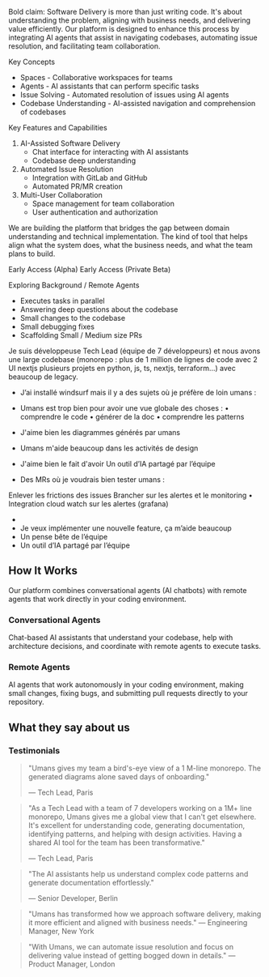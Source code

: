 Bold claim:
Software Delivery is more than just writing code.
It's about understanding the problem, aligning with business needs, and delivering value efficiently.
Our platform is designed to enhance this process by integrating AI agents that assist in navigating codebases,
automating issue resolution, and facilitating team collaboration.

Key Concepts

- Spaces - Collaborative workspaces for teams
- Agents - AI assistants that can perform specific tasks
- Issue Solving - Automated resolution of issues using AI agents
- Codebase Understanding - AI-assisted navigation and comprehension of codebases

Key Features and Capabilities

1. AI-Assisted Software Delivery
    - Chat interface for interacting with AI assistants
    - Codebase deep understanding
2. Automated Issue Resolution
    - Integration with GitLab and GitHub
    - Automated PR/MR creation
3. Multi-User Collaboration
    - Space management for team collaboration
    - User authentication and authorization

We are building the platform that bridges the gap between domain understanding and technical implementation.
The kind of tool that helps align what the system does, what the business needs, and what the team plans to build.

Early Access (Alpha)
Early Access (Private Beta)

Exploring Background / Remote Agents

- Executes tasks in parallel
- Answering deep questions about the codebase
- Small changes to the codebase
- Small debugging fixes
- Scaffolding Small / Medium size PRs

Je suis développeuse Tech Lead (équipe de 7 développeurs) et nous avons une large codebase (monorepo : plus de 1 million
de lignes de code avec 2 UI nextjs plusieurs projets en python, js, ts, nextjs, terraform...) avec beaucoup de legacy.

- J’ai installé windsurf mais il y a des sujets où je préfère de loin umans :
- Umans est trop bien pour avoir une vue globale des choses :
  • comprendre le code
  • générer de la doc
  • comprendre les patterns
- J'aime bien les diagrammes générés par umans
- Umans m'aide beaucoup dans les activités de design
- J'aime bien le fait d'avoir Un outil d’IA partagé par l’équipe

- Des MRs où je voudrais bien tester umans :

Enlever les frictions des issues
Brancher sur les alertes et le monitoring
• Integration cloud watch sur les alertes (grafana)

-
- Je veux implémenter une nouvelle feature, ça m’aide beaucoup
- Un pense bête de l’équipe
- Un outil d’IA partagé par l’équipe

## How It Works

Our platform combines conversational agents (AI chatbots) with remote agents that work directly in your coding
environment.

### Conversational Agents

Chat-based AI assistants that understand your codebase, help with architecture decisions, and coordinate with remote
agents to execute tasks.

### Remote Agents

AI agents that work autonomously in your coding environment, making small changes, fixing bugs, and submitting pull
requests directly to your repository.

## What they say about us

### Testimonials

> "Umans gives my team a bird's-eye view of a 1 M-line monorepo.
> The generated diagrams alone saved days of onboarding."
>
> — Tech Lead, Paris

> "As a Tech Lead with a team of 7 developers working on a 1M+ line monorepo,
> Umans gives me a global view that I can't get elsewhere. It's excellent for understanding code,
> generating documentation, identifying patterns, and helping with design activities.
> Having a shared AI tool for the team has been transformative."
>
> — Tech Lead, Paris




> "The AI assistants help us understand complex code patterns and generate documentation effortlessly."
>
> — Senior Developer, Berlin

> "Umans has transformed how we approach software delivery, making it more efficient and aligned with business needs."
> — Engineering Manager, New York

> "With Umans, we can automate issue resolution and focus on delivering value instead of getting bogged down in
> details."
> — Product Manager, London
